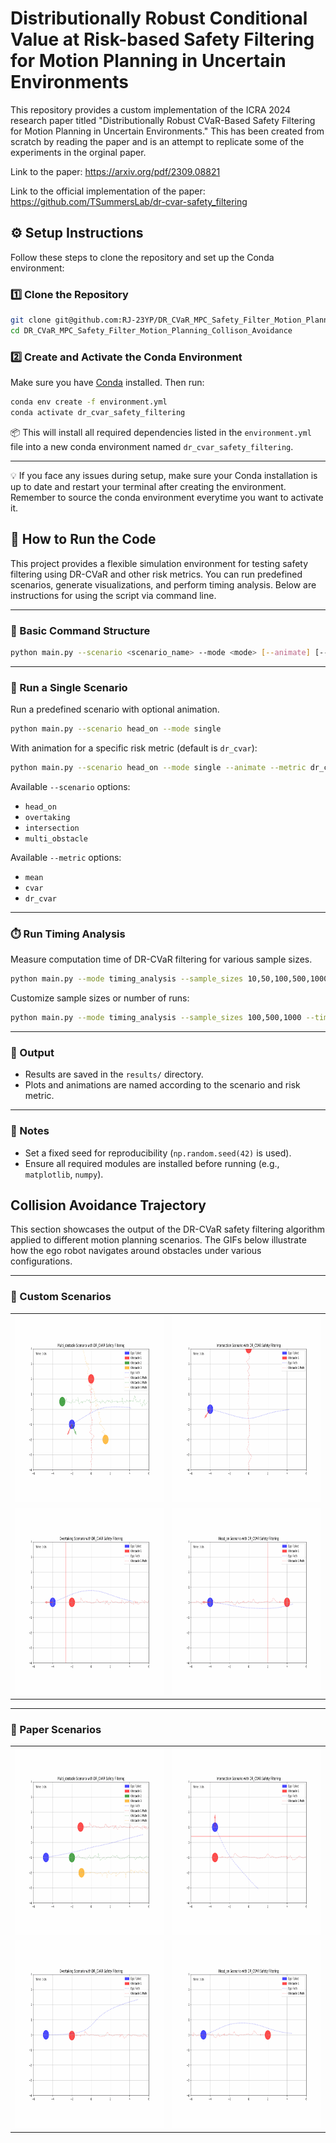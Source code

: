 # Distributionally Robust Conditional Value at Risk-based Safety Filtering for Motion Planning in Uncertain Environments

This repository provides a custom implementation of the ICRA 2024 research paper titled "Distributionally Robust CVaR-Based Safety Filtering for Motion Planning in Uncertain Environments." This has been created from scratch by reading the paper and is an attempt to replicate some of the experiments in the orginal paper. 

Link to the paper: https://arxiv.org/pdf/2309.08821

Link to the official implementation of the paper: https://github.com/TSummersLab/dr-cvar-safety_filtering

## ⚙️ Setup Instructions

Follow these steps to clone the repository and set up the Conda environment:

### 1️⃣ Clone the Repository

```bash
git clone git@github.com:RJ-23YP/DR_CVaR_MPC_Safety_Filter_Motion_Planning_Collison_Avoidance.git
cd DR_CVaR_MPC_Safety_Filter_Motion_Planning_Collison_Avoidance
```

### 2️⃣ Create and Activate the Conda Environment

Make sure you have [Conda](https://docs.conda.io/en/latest/miniconda.html) installed. Then run:

```bash
conda env create -f environment.yml
conda activate dr_cvar_safety_filtering 
```

📦 This will install all required dependencies listed in the `environment.yml` file into a new conda environment named `dr_cvar_safety_filtering`.

---

💡 If you face any issues during setup, make sure your Conda installation is up to date and restart your terminal after creating the environment. Remember to source the conda environment everytime you want to activate it. 


## 🔧 How to Run the Code

This project provides a flexible simulation environment for testing safety filtering using DR-CVaR and other risk metrics. You can run predefined scenarios, generate visualizations, and perform timing analysis. Below are instructions for using the script via command line.

---

### 📁 Basic Command Structure

```bash
python main.py --scenario <scenario_name> --mode <mode> [--animate] [--metric <risk_metric>] [--sample_sizes <sizes>] [--timing_runs <n>]
```

---

### 🧪 Run a Single Scenario

Run a predefined scenario with optional animation.

```bash
python main.py --scenario head_on --mode single
```

With animation for a specific risk metric (default is `dr_cvar`):

```bash
python main.py --scenario head_on --mode single --animate --metric dr_cvar
```

Available `--scenario` options:
- `head_on`
- `overtaking`
- `intersection`
- `multi_obstacle`

Available `--metric` options:
- `mean`
- `cvar`
- `dr_cvar`

---

### ⏱️ Run Timing Analysis

Measure computation time of DR-CVaR filtering for various sample sizes.

```bash
python main.py --mode timing_analysis --sample_sizes 10,50,100,500,1000,1500 --timing_runs 50
```

Customize sample sizes or number of runs:

```bash
python main.py --mode timing_analysis --sample_sizes 100,500,1000 --timing_runs 20
```

---

### 📂 Output

- Results are saved in the `results/` directory.
- Plots and animations are named according to the scenario and risk metric.

---

### 📝 Notes

- Set a fixed seed for reproducibility (`np.random.seed(42)` is used).
- Ensure all required modules are installed before running (e.g., `matplotlib`, `numpy`).


## Collision Avoidance Trajectory

This section showcases the output of the DR-CVaR safety filtering algorithm applied to different motion planning scenarios. The GIFs below illustrate how the ego robot navigates around obstacles under various configurations.

---

### 🔧 Custom Scenarios

<div align="center">
  <table>
    <tr>
      <td><img src="results/Custom_Scenarios/multi_obstacle_dr_cvar_animation.gif" width="300" height="300"/></td>
      <td><img src="results/Custom_Scenarios/intersection_dr_cvar_animation.gif" width="300" height="300"/></td>
    </tr>
    <tr>
      <td><img src="results/Custom_Scenarios/overtaking_dr_cvar_animation.gif" width="300" height="300"/></td>
      <td><img src="results/Custom_Scenarios/head_on_dr_cvar_animation.gif" width="300" height="300"/></td>
    </tr>
  </table>
</div>

---

### 📄 Paper Scenarios

<div align="center">
  <table>
    <tr>
      <td><img src="results/Paper_Scenarios/multi_obstacle_dr_cvar_animation.gif" width="300" height="300"/></td>
      <td><img src="results/Paper_Scenarios/intersection_dr_cvar_animation.gif" width="300" height="300"/></td>
    </tr>
    <tr>
      <td><img src="results/Paper_Scenarios/overtaking_dr_cvar_animation.gif" width="300" height="300"/></td>
      <td><img src="results/Paper_Scenarios/head_on_dr_cvar_animation.gif" width="300" height="300"/></td>
    </tr>
  </table>
</div>

